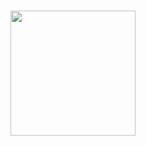 ###

<div align="center">
  <img height="200" src="https://i.ibb.co/XfJ6wjMx/Screenshot-2025-07-06-104322.png"  />
</div>

###
